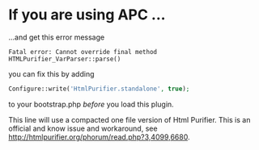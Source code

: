 # If you are using APC ...

...and get this error message

	Fatal error: Cannot override final method HTMLPurifier_VarParser::parse()

you can fix this by adding

```php
Configure::write('HtmlPurifier.standalone', true);
```

to your bootstrap.php *before* you load this plugin.

This line will use a compacted one file version of Html Purifier. This is an official and know issue and workaround, see http://htmlpurifier.org/phorum/read.php?3,4099,6680.

